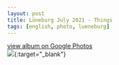 ```yaml
---
layout: post
title: Lüneburg July 2021 - Things
tags: [english, photo, lueneburg]
---
```

[view album on Google Photos  
![](https://lh3.googleusercontent.com/pw/AM-JKLV4uzNr9jDB6zyVHpfM5Lk_x04gwexOwtqb3s731BSbpx1gk1Q6Z6npr20J4gEL4mObz9BxbPZWgfL8zO2O5etfJGjTOD00n12yIJE7bDv577nt9T751Fmeh2ipkJQomwpZ6dFZtdt12L3fmNsdgh4=w400)](https://photos.app.goo.gl/AqMjngCcSvmCPCCD6){:target="_blank"}